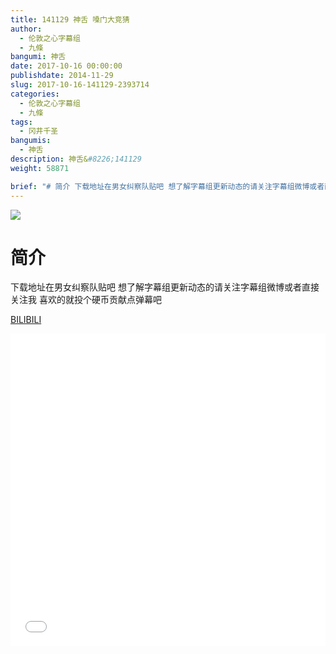 ```yaml
---
title: 141129 神舌 嗓门大竞猜
author: 
  - 伦敦之心字幕组
  - 九條
bangumi: 神舌
date: 2017-10-16 00:00:00
publishdate: 2014-11-29
slug: 2017-10-16-141129-2393714
categories: 
  - 伦敦之心字幕组
  - 九條
tags: 
  - 冈井千圣
bangumis: 
  - 神舌
description: 神舌&#8226;141129
weight: 58871

brief: "# 简介 下载地址在男女纠察队贴吧 想了解字幕组更新动态的请关注字幕组微博或者直接关注我 喜欢的就投个硬币贡献点弹幕吧"
---
```


![](https://i.imgur.com/5RoGn9A.jpg)

# 简介  
下载地址在男女纠察队贴吧 想了解字幕组更新动态的请关注字幕组微博或者直接关注我 喜欢的就投个硬币贡献点弹幕吧

  [BILIBILI](https://www.bilibili.com/video/av2393714/)


<div class="vcontainer">  <iframe class='video' src="//www.bilibili.com/blackboard/player.html?aid=2393714" width="100%" height="500" frameborder="0" allowfullscreen="allowfullscreen"></iframe></div>
